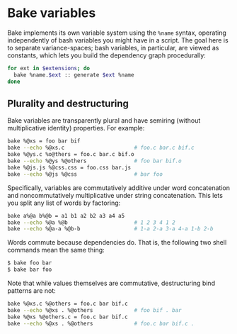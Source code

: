 # Bake variables
Bake implements its own variable system using the `%name` syntax, operating
independently of bash variables you might have in a script. The goal here is to
separate variance-spaces; bash variables, in particular, are viewed as
constants, which lets you build the dependency graph procedurally:

```sh
for ext in $extensions; do
  bake %name.$ext :: generate $ext %name
done
```

## Plurality and destructuring
Bake variables are transparently plural and have semiring (without
multiplicative identity) properties. For example:

```sh
bake %@xs = foo bar bif
bake --echo %@xs.c                      # foo.c bar.c bif.c
bake %@ys.c %o@thers = foo.c bar.c bif.o
bake --echo %@ys %@others               # foo bar bif.o
bake %@js.js %@css.css = foo.css bar.js
bake --echo %@js %@css                  # bar foo
```

Specifically, variables are commutatively additive under word concatenation and
noncommutatively multiplicative under string concatenation. This lets you split
any list of words by factoring:

```sh
bake a%@a b%@b = a1 b1 a2 b2 a3 a4 a5
bake --echo %@a %@b                     # 1 2 3 4 1 2
bake --echo %@a-a %@b-b                 # 1-a 2-a 3-a 4-a 1-b 2-b
```

Words commute because dependencies do. That is, the following two shell
commands mean the same thing:

```sh
$ bake foo bar
$ bake bar foo
```

Note that while values themselves are commutative, destructuring bind patterns
are not:

```sh
bake %@xs.c %@others = foo.c bar bif.c
bake --echo %@xs . %@others             # foo bif . bar
bake %@xs %@others.c = foo.c bar bif.c
bake --echo %@xs . %@others             # foo.c bar bif.c .
```
